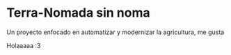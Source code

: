 # Terra-Nomada sin noma
Un proyecto enfocado en automatizar y modernizar la agricultura, me gusta

Holaaaaa :3 
